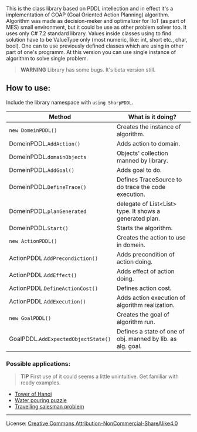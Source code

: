 This is the class library based on PDDL intellection and in effect it's a implementation of GOAP (Goal Oriented Action Planning) algorithm. Algorithm was made as decision-meker and optimalizer for IIoT (as part of MES) small environment, but it could be use as other problem solver too. It uses only C# 7.2 standard library. Values inside classes using to find solution have to be ValueType only (most numeric, like: int, short etc., char, bool). One can to use previously defined classes which are using in other part of one's programm. At this version you can use single instance of algorithm to solve single problem.

> **WARNING** 
> Library has some bugs. It's beta version still.

## How to use:
Include the library namespace with `using SharpPDDL`.

| Method | What is it doing? |
|---|---|
| `new DomeinPDDL()` | Creates the instance of algorithm. |
| DomeinPDDL.`AddAction()` | Adds action to domain. |
| DomeinPDDL.`domainObjects` | Objects' collection manned by library. |
| DomeinPDDL.`AddGoal()` | Adds goal to do. |
| DomeinPDDL.`DefineTrace()` | Defines TraceSource to do trace the code execution. |
| DomeinPDDL.`planGenerated` | delegate of List<List<string>> type. It shows a generated plan. |
| DomeinPDDL.`Start()` | Starts the algorithm. |
| `new ActionPDDL()` | Creates the action to use in domein. |
| ActionPDDL.`AddPrecondiction()` | Adds precondition of action doing. |
| ActionPDDL.`AddEffect()` | Adds effect of action doing. |
| ActionPDDL.`DefineActionCost()` | Defines action cost. |
| ActionPDDL.`AddExecution()` | Adds action execution of algorithm realization. |
| `new GoalPDDL()` | Creates the goal of algorithm run. |
| GoalPDDL.`AddExpectedObjectState()` | Defines a state of one of obj. manned by lib. as alg. goal. |

### Possible applications:

> **TIP**
> First use of it could seems a little unintuitive. Get familiar with ready examples.

* [Tower of Hanoi](https://github.com/ArBom/SharpPDDL/blob/master/Hanoi%20Tower/Program.cs)
* [Water pouring puzzle](https://github.com/ArBom/SharpPDDL/blob/master/Water%20pouring%20puzzle/Program.cs)
* [Travelling salesman problem](https://github.com/ArBom/SharpPDDL/blob/master/Travelling%20Salesman%20Problem/Program.cs)

---
License: [Creative Commons Attribution-NonCommercial-ShareAlike4.0](https://creativecommons.org/licenses/by-nc-sa/4.0/legalcode)